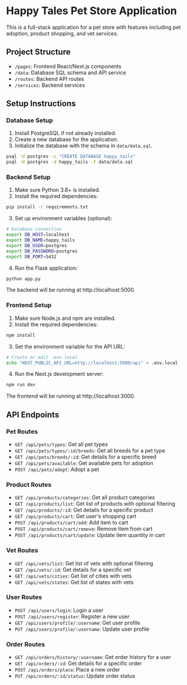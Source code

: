 # Happy Tales Pet Store Application

This is a full-stack application for a pet store with features including pet adoption, product shopping, and vet services.

## Project Structure

- `/pages`: Frontend React/Next.js components
- `/data`: Database SQL schema and API service
- `/routes`: Backend API routes
- `/services`: Backend services

## Setup Instructions

### Database Setup
1. Install PostgreSQL if not already installed.
2. Create a new database for the application.
3. Initialize the database with the schema in `data/data.sql`.

```bash
psql -U postgres -c "CREATE DATABASE happy_tails"
psql -U postgres -d happy_tails -f data/data.sql
```

### Backend Setup
1. Make sure Python 3.8+ is installed.
2. Install the required dependencies:

```bash
pip install -r requirements.txt
```

3. Set up environment variables (optional):
```bash
# Database connection
export DB_HOST=localhost
export DB_NAME=happy_tails
export DB_USER=postgres
export DB_PASSWORD=postgres
export DB_PORT=5432
```

4. Run the Flask application:
```bash
python app.py
```

The backend will be running at http://localhost:5000.

### Frontend Setup
1. Make sure Node.js and npm are installed.
2. Install the required dependencies:

```bash
npm install
```

3. Set the environment variable for the API URL:
```bash
# Create or edit .env.local
echo "NEXT_PUBLIC_API_URL=http://localhost:5000/api" > .env.local
```

4. Run the Next.js development server:
```bash
npm run dev
```

The frontend will be running at http://localhost:3000.

## API Endpoints

### Pet Routes
- `GET /api/pets/types`: Get all pet types
- `GET /api/pets/types/:id/breeds`: Get all breeds for a pet type
- `GET /api/pets/breeds/:id`: Get details for a specific breed
- `GET /api/pets/available`: Get available pets for adoption
- `POST /api/pets/adopt`: Adopt a pet

### Product Routes
- `GET /api/products/categories`: Get all product categories
- `GET /api/products/list`: Get list of products with optional filtering
- `GET /api/products/:id`: Get details for a specific product
- `GET /api/products/cart`: Get user's shopping cart
- `POST /api/products/cart/add`: Add item to cart
- `POST /api/products/cart/remove`: Remove item from cart
- `POST /api/products/cart/update`: Update item quantity in cart

### Vet Routes
- `GET /api/vets/list`: Get list of vets with optional filtering
- `GET /api/vets/:id`: Get details for a specific vet
- `GET /api/vets/cities`: Get list of cities with vets
- `GET /api/vets/states`: Get list of states with vets

### User Routes
- `POST /api/users/login`: Login a user
- `POST /api/users/register`: Register a new user
- `GET /api/users/profile/:username`: Get user profile
- `PUT /api/users/profile/:username`: Update user profile

### Order Routes
- `GET /api/orders/history/:username`: Get order history for a user
- `GET /api/orders/:id`: Get details for a specific order
- `POST /api/orders/place`: Place a new order
- `PUT /api/orders/:id/status`: Update order status 